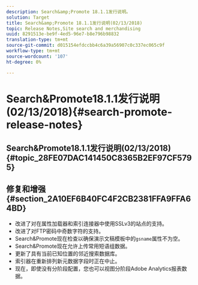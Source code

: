 ```yaml
---
description: Search&amp;Promote 18.1.1发行说明。
solution: Target
title: Search&amp;Promote 18.1.1发行说明(02/13/2018)
topic: Release Notes,Site search and merchandising
uuid: 8291513e-be9f-4ed5-96e7-b8e796b98832
translation-type: tm+mt
source-git-commit: d015154efdccbb4c6a39a56907c0c337ec065c9f
workflow-type: tm+mt
source-wordcount: '107'
ht-degree: 0%

---
```



# Search&amp;Promote18.1.1发行说明(02/13/2018){#search-promote-release-notes}

## Search&amp;Promote18.1.1发行说明(02/13/2018){#topic_28FE07DAC141450C8365B2EF97CF5795}

## 修复和增强{#section_2A10EF6B40FC4F2CB2381FFA9FFA64BD}

* 改进了对在属性加载器和索引连接器中使用SSLv3的站点的支持。
* 改进了对FTP密码中奇数字符的支持。
* Search&amp;Promote现在检查以确保演示文稿模板中的`gsname`属性不为空。
* Search&amp;Promote现在允许上传常用短语组数据。
* 更新了具有当前已知位置的邻近搜索数据库。
* 索引器在重新排列新元数据字段时正在中止。
* 现在，即使没有分阶段配置，您也可以视图分阶段Adobe Analytics报表数据。

